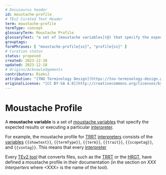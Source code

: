 ```yaml
---
# Docusaurus header
id: moustache-profile
# TEv2 Curated Text Header
term: moustache-profile
termType: concept
glossaryTerm: Moustache Profile
glossaryText: "a set of [moustache variables](@) that specify the expected results or executing a particular [interpreter](@). For example, the moustache profile for [TRRT](@) [interpreters](@) consists of the [variables](moustache-variable@) `{{showtext}}`, `{{termType}}`, `{{term}}`, `{{trait}}`, `{{scopetag}}`, and `{{vsntag}}`."
grouptags:
formPhrases: [ "moustache-profile{ss}", "profile{ss}" ]
# Curation status
status: proposed
created: 2023-12-18
updated: 2023-12-18
# Origins/Acknowledgements
contributors: RieksJ
attribution: "[TNO Terminology Design](https://tno-terminology-design.github.io/tev2-specifications/docs)"
originalLicense: "[CC BY-SA 4.0](http://creativecommons.org/licenses/by-sa/4.0/?ref=chooser-v1)"
---
```


# Moustache Profile

A **moustache variable** is a set of [moustache variables](@) that specify the expected results or executing a particular [interpreter](@). 

For example, the moustache profile for [TRRT](@) [interpreters](@) consists of the [variables](moustache-variable@) `{{showtext}}`, `{{termType}}`, `{{term}}`, `{{trait}}`, `{{scopetag}}`, and `{{vsntag}}`. This means that every [interpreter](@)

Every [TEv2 tool](@) that converts files, such as the [TRRT](@) or the [HRGT](@), have defined a moustache profile in their documentation (in the section on *XXX Interperters* where \<XXX> is the name of the tool).
